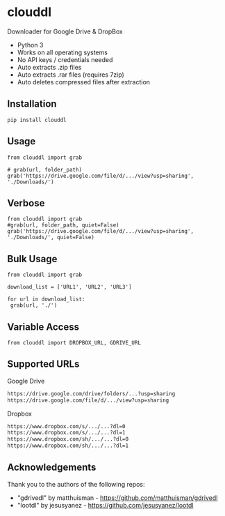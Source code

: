 # clouddl

Downloader for Google Drive & DropBox

- Python 3 
- Works on all operating systems
- No API keys / credentials needed
- Auto extracts .zip files
- Auto extracts .rar files (requires 7zip)
- Auto deletes compressed files after extraction

## Installation 
```console
pip install clouddl
```

## Usage
```python3
from clouddl import grab

# grab(url, folder_path)
grab('https://drive.google.com/file/d/.../view?usp=sharing', './Downloads/')
```

## Verbose
```python3
from clouddl import grab
#grab(url, folder_path, quiet=False)
grab('https://drive.google.com/file/d/.../view?usp=sharing', './Downloads/', quiet=False)
```

## Bulk Usage
```python3
from clouddl import grab

download_list = ['URL1', 'URL2', 'URL3']

for url in download_list:
 grab(url, './')
```

## Variable Access
```python3
from clouddl import DROPBOX_URL, GDRIVE_URL
```
## Supported URLs
Google Drive
```txt
https://drive.google.com/drive/folders/...?usp=sharing
https://drive.google.com/file/d/.../view?usp=sharing
```
Dropbox
```txt
https://www.dropbox.com/s/.../...?dl=0
https://www.dropbox.com/s/.../...?dl=1
https://www.dropbox.com/sh/.../...?dl=0
https://www.dropbox.com/sh/.../...?dl=1
```
 
## Acknowledgements 
 
Thank you to the authors of the following repos:
- "gdrivedl" by matthuisman - https://github.com/matthuisman/gdrivedl
- "lootdl" by jesusyanez - https://github.com/jesusyanez/lootdl
